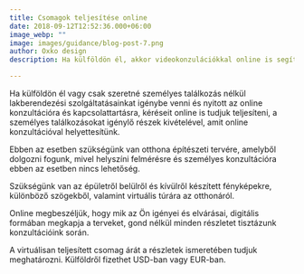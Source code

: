 ```yaml
---
title: Csomagok teljesítése online 
date: 2018-09-12T12:52:36.000+06:00
image_webp: ""
image: images/guidance/blog-post-7.png
author: Oxko design
description: Ha külföldön él, akkor videokonzulációkkal online is segítséget nyújthatunk belsőépítészeti szolgáltatásainkhoz, személyes találkozás és az építkezés felügyelete nélkül.

---
```


Ha külföldön él vagy csak szeretné személyes találkozás nélkül lakberendezési szolgáltatásainkat igénybe venni és nyitott az online konzultációra és kapcsolattartásra, kéréseit online is tudjuk teljesíteni, a személyes találkozásokat igénylő részek kivételével, amit online konzultációval helyettesítünk. 

Ebben az esetben szükségünk van otthona építészeti tervére, amelyből dolgozni fogunk, mivel helyszíni felmérésre és személyes konzultációra ebben az esetben nincs lehetőség.

Szükségünk van az épületről belülről és kívülről készített fényképekre, különböző szögekből, valamint virtuális túrára az otthonáról.

Online megbeszéljük, hogy mik az Ön igényei és elvárásai, digitális formában megkapja a terveket, gond nélkül minden részletet tisztázunk konzultációink során.

A virtuálisan teljesített csomag árát a részletek ismeretében tudjuk meghatározni. Külföldről fizethet USD-ban vagy EUR-ban.